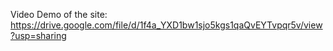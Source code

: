 Video Demo of the site: https://drive.google.com/file/d/1f4a_YXD1bw1sjo5kgs1qaQvEYTvpqr5v/view?usp=sharing
